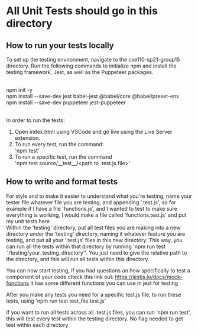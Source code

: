 # All Unit Tests should go in this directory 

## How to run your tests locally <br />

To set up the testing environment, navigate to the cse110-sp21-group15 directory. Run the following commands to initialize npm and install the testing framework, Jest, as well as the Puppeteer packages.<br />
<br />

npm init -y <br />
npm install --save-dev jest babel-jest @babel/core @babel/preset-env <br />
npm install --save-dev puppeteer jest-puppeteer <br />
<br />

In order to run the tests: <br />

1. Open index.html using VSCode and go live using the Live Server extension.
2. To run every test, run the command: <br /> 'npm test'
3. To run a specific test, run the command <br /> 'npm test source/\_\_test\_\_/<path to .test.js file>'

## How to write and format tests <br />

For style and to make it easier to understand what you're testing, name your tester file whatever file you are testing, and appending '.test.js', so for example if I have a file 'functions.js', and I wanted to test to make sure everything is working, I would make a file called 'functions.test.js' and put my unit tests here<br />
Within the 'testing' directory, put all test files you are making into a new directory under the 'testing' directory, naming it whatever feature you are testing, and put all your '.test.js' files in this new directory. This way, you can run all the tests within that directory by running 'npm run test './testing/your_testing_directory''. You just need to give the relative path to the directory, and this will run all tests within this directory. 

You can now start testing, if you had questions on how specifically to test a component of your code check this link out: https://jestjs.io/docs/mock-functions it has some different functions you can use in jest for testing<br />

After you make any tests you need for a specific test.js file, to run these tests, using 'npm run test test_file.test.js'<br />

If you want to run all tests across all .test.js files, you can run 'npm run test', this will test every test within the testing directory. No flag needed to get test within each directory<br />
